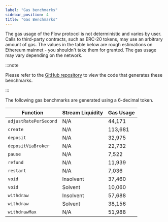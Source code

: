 ```yaml
---
label: "Gas benchmarks"
sidebar_position: 4
title: "Gas Benchmarks"
---
```


The gas usage of the Flow protocol is not deterministic and varies by user. Calls to third-party contracts, such as
ERC-20 tokens, may use an arbitrary amount of gas. The values in the table below are rough estimations on Ethereum
mainnet - you shouldn't take them for granted. The gas usage may vary depending on the network.

:::note

Please refer to the [GitHub repository](https://github.com/sablier-labs/flow/tree/release/benchmark) to view the code
that generates these benchmarks.

:::

The following gas benchmarks are generated using a 6-decimal token.

| Function              | Stream Liquidity | Gas Usage |
| --------------------- | ---------------- | --------- |
| `adjustRatePerSecond` | N/A              | 44,171    |
| `create`              | N/A              | 113,681   |
| `deposit`             | N/A              | 32,975    |
| `depositViaBroker`    | N/A              | 22,732    |
| `pause`               | N/A              | 7,522     |
| `refund`              | N/A              | 11,939    |
| `restart`             | N/A              | 7,036     |
| `void`                | Insolvent        | 37,460    |
| `void`                | Solvent          | 10,060    |
| `withdraw`            | Insolvent        | 57,688    |
| `withdraw`            | Solvent          | 38,156    |
| `withdrawMax`         | N/A              | 51,988    |
